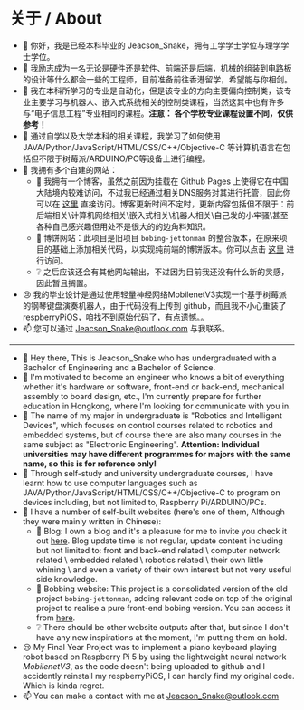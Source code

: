 # 关于 / About

- 👋 你好，我是已经本科毕业的 Jeacson_Snake，拥有工学学士学位与理学学士学位。
- 🌱 我励志成为一名无论是硬件还是软件、前端还是后端，机械的组装到电路板的设计等什么都会一些的工程师，目前准备前往香港留学，希望能与你相剑。
- 🎨 我在本科所学习的专业是自动化，但是该专业的方向主要偏向控制类，该专业主要学习与机器人、嵌入式系统相关的控制类课程，当然这其中也有许多与“电子信息工程”专业相同的课程。**注意： 各个学校专业课程设置不同，仅供参考！**
- 💬 通过自学以及大学本科的相关课程，我学习了如何使用JAVA/Python/JavaScript/HTML/CSS/C++/Objective-C 等计算机语言在包括但不限于树莓派/ARDUINO/PC等设备上进行编程。
- 🤔 我拥有多个自建的网站：
  - 📝 我拥有一个博客，虽然之前因为挂载在 Github Pages 上使得它在中国大陆境内较难访问，不过我已经通过相关DNS服务对其进行托管，因此你可以在 [这里](https://blog.jeacsonsnake.com/) 直接访问。博客更新时间不定时，更新内容包括但不限于：前后端相关\计算机网络相关\嵌入式相关\机器人相关\自己发的小牢骚\甚至各种自己感兴趣但用处不是很大的的边角料知识。
  - 🎲 博饼网站：此项目是旧项目 `bobing-jettonman` 的整合版本，在原来项目的基础上添加相关代码，以实现纯前端的博饼版本。你可以点击 [这里](https://bobing.jeacsonsnake.com/) 进行访问。
  - ❔ 之后应该还会有其他网站输出，不过因为目前我还没有什么新的灵感，因此暂且搁置。
- 😢 我的毕业设计是通过使用轻量神经网络MobilenetV3实现一个基于树莓派的钢琴键盘演奏机器人，由于代码没有上传到 github，而且我不小心重装了 respberryPiOS，咱找不到原始代码了，有点遗憾。。
- 📫 您可以通过 Jeacson_Snake@outlook.com 与我联系。
---
- 👋 Hey there, This is Jeacson_Snake who has undergraduated with a Bachelor of Engineering and a Bachelor of Science.
- 🌱 I'm motivated to become an engineer who knows a bit of everything whether it's hardware or software, front-end or back-end, mechanical assembly to board design, etc., I'm currently prepare for further education in Hongkong, where I'm looking for communicate with you in.
- 🎨 The name of my major in undergraduate is "Robotics and Intelligent Devices", which focuses on control courses related to robotics and embedded systems, but of course there are also many courses in the same subject as "Electronic Engineering". **Attention: Individual universities may have different programmes for majors with the same name, so this is for reference only!**
- 💬 Through self-study and university undergraduate courses, I have learnt how to use computer languages such as JAVA/Python/JavaScript/HTML/CSS/C++/Objective-C to program on devices including, but not limited to, Raspberry Pi/ARDUINO/PCs.
- 🤔 I have a number of self-built websites (here's one of them, Although they were mainly written in Chinese): 
  - 📝 Blog: I own a blog and it's a pleasure for me to invite you check it out [here](https://blog.jeacsonsnake.com/). Blog update time is not regular, update content including but not limited to: front and back-end related \ computer network related \ embedded related \ robotics related \ their own little whining \ and even a variety of their own interest but not very useful side knowledge.
  - 🎲 Bobbing website: This project is a consolidated version of the old project `bobing-jettonman`, adding relevant code on top of the original project to realise a pure front-end bobing version. You can access it from [here](https://bobing.jeacsonsnake.com/).
  - ❔ There should be other website outputs after that, but since I don't have any new inspirations at the moment, I'm putting them on hold.
- 😢 My Final Year Project was to implement a piano keyboard playing robot based on Raspberry Pi 5 by using the lightweight neural network *MobilenetV3*, as the code doesn't being uploaded to github and I accidently reinstall my respberryPiOS, I can hardly find my original code. Which is kinda regret.
- 📫 You can make a contact with me at Jeacson_Snake@outlook.com

<!---
JeacsonSnake/JeacsonSnake is a ✨ special ✨ repository because its `README.md` (this file) appears on your GitHub profile.
You can click the Preview link to take a look at your changes.
--->
